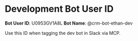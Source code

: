 # Development Bot User ID

**Bot User ID**: U0953GV1A8L
**Bot Name**: @crm-bot-ethan-dev

Use this ID when tagging the dev bot in Slack via MCP.